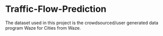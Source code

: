# Traffic-Flow-Prediction
The dataset used in this project is the crowdsourced/user generated data program Waze for Cities from Waze.
